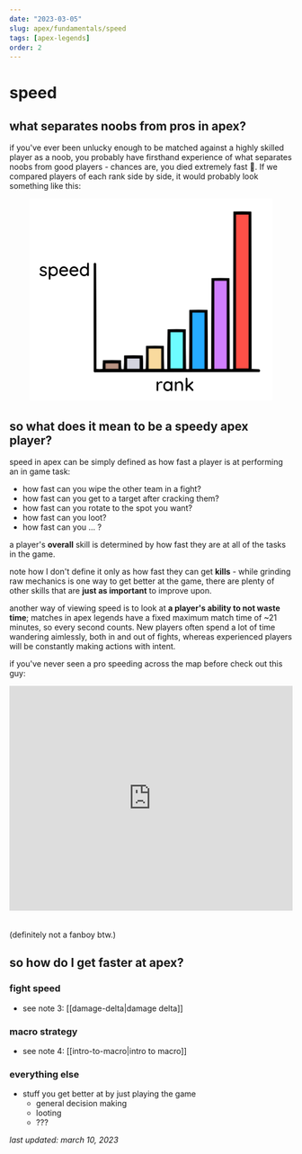 ```yaml
---
date: "2023-03-05"
slug: apex/fundamentals/speed
tags: [apex-legends]
order: 2
---
```


# speed

## what separates noobs from pros in apex? 

if you've ever been unlucky enough to be matched against a highly skilled player as a noob, you probably have firsthand experience of what separates noobs from good players - chances are, you died extremely fast 🙂. If we compared players of each rank side by side, it would probably look something like this:

<center><img src="/images/speedvrank.png" width="432" height="360"></center> 

## so what does it mean to be a speedy apex player?

speed in apex can be simply defined as how fast a player is at performing an in game task:
- how fast can you wipe the other team in a fight?
- how fast can you get to a target after cracking them?
- how fast can you rotate to the spot you want?
- how fast can you loot?
- how fast can you ... ?

a player's **overall** skill is determined by how fast they are at all of the tasks in the game.

note how I don't define it only as how fast they can get **kills** - while grinding raw mechanics is one way to get better at the game, there are plenty of other skills that are **just as important** to improve upon.

another way of viewing speed is to look at **a player's ability to not waste time**; matches in apex legends have a fixed maximum match time of ~21 minutes, so every second counts. New players often spend a lot of time wandering aimlessly, both in and out of fights, whereas experienced players will be constantly making actions with intent. 

if you've never seen a pro speeding across the map before check out this guy: 

<iframe width="100%" height="400" src="https://www.youtube.com/embed/75xk2Wv1k1Q" title="YouTube video player" frameborder="0" allow="accelerometer; autoplay; clipboard-write; encrypted-media; gyroscope; picture-in-picture; web-share" allowfullscreen></iframe>
&nbsp;

(definitely not a fanboy btw.)

## so how do I get faster at apex?

### fight speed

- see note 3: [[damage-delta|damage delta]]

### macro strategy 

- see note 4: [[intro-to-macro|intro to macro]]

### everything else

- stuff you get better at by just playing the game
  - general decision making
  - looting
  - ???

*last updated: march 10, 2023*